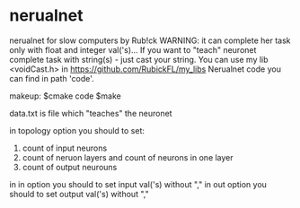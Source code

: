 # nerualnet
nerualnet for slow computers by Rub!ck
WARNING: it can complete her task only with float and integer val('s)... If you want to "teach" neuronet complete task with string(s) - just cast your string. You can use my lib <voidCast.h> in https://github.com/RubickFL/my_libs
Nerualnet code you can find in path 'code'.


makeup:
$cmake code
$make


data.txt is file which "teaches" the neuronet

in topology option you should to set:
  1) count of input neurons
  2) count of neruon layers and count of neurons in one layer
  3) count of output neurouns
  
in in option you should to set input val('s) without ","
in out option you should to set output val('s) without ","
